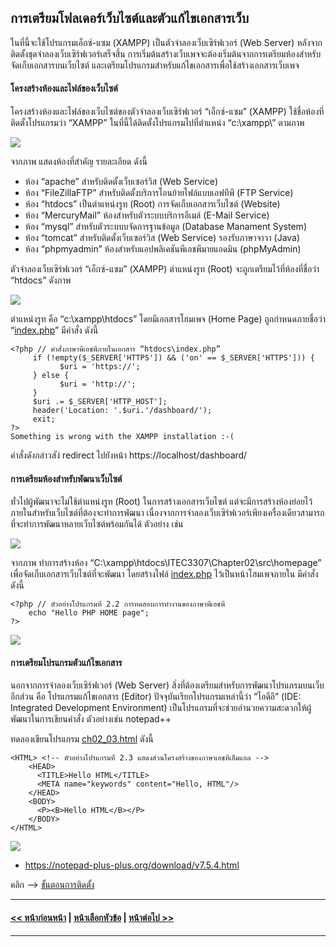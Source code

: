 ## การเตรียมโฟลเดอร์เว็บไซต์และตัวแก้ไขเอกสารเว็บ
ในที่นี้จะใช้โปรแกรมเอ็กซ์-แซม (XAMPP) เป็นตัวจำลองเว็บเซิร์ฟเวอร์ (Web Server) หลังจากติดตั้งชุดจำลองเว็บเซิร์ฟเวอร์เสร็จสิ้น การเริ่มต้นสร้างเว็บเพจจะต้องเริ่มต้นจากการเตรียมห้องสำหรับจัดเก็บเอกสารบนเว็บไซต์ และเตรียมโปรแกรมสำหรับแก้ไขเอกสารเพื่อใช้สร้างเอกสารเว็บเพจ

#### โครงสร้างห้องและไฟล์ของเว็บไซต์
โครงสร้างห้องและไฟล์ของเว็บไซต์ของตัวจำลองเว็บเซิร์ฟเวอร์ “เอ็กซ์-แซม” (XAMPP) ใช้ชื่อห้องที่ติดตั้งโปรแกรมว่า “XAMPP” ในที่นี้ได้ติดตั้งโปรแกรมไปที่ตำแหน่ง “c:\xampp\” ตามภาพ

<img src=img/ch02_01.png>

จากภาพ แสดงห้องที่สำคัญ รายละเอียด ดังนี้
* ห้อง “apache” สำหรับติดตั้งเว็บเซอร์วิส (Web Service)
* ห้อง “FileZillaFTP” สำหรับติดตั้งบริการโอนย้ายไฟล์แบบเอฟทีพี (FTP Service)
* ห้อง “htdocs” เป็นตำแหน่งรูท (Root) การจัดเก็บเอกสารเว็บไซต์ (Website)
* ห้อง “MercuryMail” ห้องสำหรับตัวระบบบริการอีเมล์ (E-Mail Service)
* ห้อง “mysql” สำหรับตัวระบบบจัดการฐานข้อมูล (Database Manament System)
* ห้อง “tomcat” สำหรับติดตั้งเว็บเซอร์วิส (Web Service) รองรับภาษาจาวา (Java)
* ห้อง “phpmyadmin” ห้องสำหรับแอปพลิเคชันพีเอชพีมายแอดมิน (phpMyAdmin)

ตัวจำลองเว็บเซิร์ฟเวอร์ “เอ็กซ์-แซม” (XAMPP) ตำแหน่งรูท (Root) จะถูกเตรียมไว้ที่ห้องที่ชื่อว่า “htdocs” ดังภาพ

<img src=img/ch02_02.png>

ตำแหน่งรูท คือ “c:\xampp\htdocs” โดยมีเอกสารโฮมเพจ (Home Page) ถูกกำหนดภายชื่อว่า “[index.php](src/ch02_01.php)” มีคำสั่ง ดังนี้

```
<?php // คำสั่งภาษาพีเอชพีภายในเอกสาร “htdocs\index.php” 
     if (!empty($_SERVER['HTTPS']) && ('on' == $_SERVER['HTTPS'])) {
           $uri = 'https://';
     } else {
           $uri = 'http://';
     }
     $uri .= $_SERVER['HTTP_HOST'];
     header('Location: '.$uri.'/dashboard/');
     exit;
?>
Something is wrong with the XAMPP installation :-(
```

คำสั่งดังกล่าวสัง่ redirect ไปยังหน้า https://localhost/dashboard/

#### การเตรียมห้องสำหรับพัฒนาเว็บไซต์

ทั่วไปผู้พัฒนาจะไม่ใช้ตำแหน่งรูท (Root) ในการสร้างเอกสารเว็บไซต์ แต่จะมีการสร้างห้องย่อยไว้ภายในสำหรับเว็บไซต์ที่ต้องจะทำการพัฒนา เนื่องจากการจำลองเว็บเซิร์ฟเวอร์เพียงเครื่องเดียวสามารถที่จะทำการพัฒนาหลายเว็บไซต์พร้อมกันได้ ตัวอย่าง เช่น

<img src=img/ch02_03.png>

จากภาพ ทำการสร้างห้อง “C:\xampp\htdocs\ITEC3307\Chapter02\src\homepage” เพื่อจัดเก็บเอกสารเว็บไซต์ที่จะพัฒนา โดยสร้างไฟล์ [index.php](src/homepage/index.php) ไว้เป็นหน้าโฮมเพจภายใน มีคำสั่ง ดังนี้

```
<?php // ตัวอย่างโปรแกรมที่ 2.2 การทดสอบการทำงานของภาษาพีเอชพี
    echo "Hello PHP HOME page";
?>
```

<img src=output/ch02_02.png>

#### การเตรียมโปรแกรมตัวแก้ไขเอกสาร

นอกจากการจำลองเว็บเซิร์ฟเวอร์ (Web Server) สิ่งที่ต้องเตรียมสำหรับการพัฒนาโปรแกรมบนเว็บอีกส่วน คือ โปรแกรมแก้ไขเอกสาร (Editor) ปัจจุบันเรียกโปรแกรมเหล่านี้ว่า “ไอดีอี” (IDE: Integrated Development Environment) เป็นโปรแกรมที่จะช่วยอำนวยความสะดวกให้ผู้พัฒนาในการเขียนคำสั่ง ตัวอย่างเช่น notepad++ 

ทดลองเขียนโปรแกรม [ch02_03.html](src/ch02_03.html) ดังนี้

```
<HTML> <!-- ตัวอย่างโปรแกรมที่ 2.3 แสดงส่วนโครงสร้างของภาษาเอชทีเอ็มแอล -->
    <HEAD>
      <TITLE>Hello HTML</TITLE>
      <META name="keywords" content="Hello, HTML"/>
    </HEAD>
    <BODY>
      <P><B>Hello HTML</B></P>
    </BODY>
</HTML>
```

<img src=output/ch02_03.png>

* https://notepad-plus-plus.org/download/v7.5.4.html

คลิก --> [ขั้นตอนการติดตั้ง](notepadplusplus.md)

---
#### [<< หน้าก่อนหน้า](0106.md) | [หน้าเลือกหัวข้อ](README.md) | [หน้าต่อไป >>](0110.md)
---
